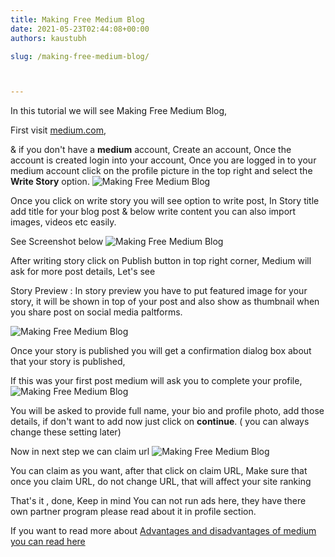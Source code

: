 ```yaml
---
title: Making Free Medium Blog
date: 2021-05-23T02:44:08+00:00
authors: kaustubh

slug: /making-free-medium-blog/



---
```

In this tutorial we will see Making Free Medium Blog,

First visit [medium.com](https://medium.com),

& if you don't have a **medium** account, Create an account, Once the account is created login into your account, Once you are logged in to your medium account click on the profile picture in the top right and select the **Write Story** option.
![Making Free Medium Blog](https://kaustubhk24.netlify.app/imgs/wp-content/uploads/2021/05/image-6-1024x375.png) 

Once you click on write story you will see option to write post, In Story title add title for your blog post & below write content you can also import images, videos etc easily.

See Screenshot below
![Making Free Medium Blog](https://kaustubhk24.netlify.app/imgs/wp-content/uploads/2021/05/image-7-1024x266.png) 

After writing story click on Publish button in top right corner, Medium will ask for more post details, Let's see

Story Preview : In story preview you have to put featured image for your story, it will be shown in top of your post and also show as thumbnail when you share post on social media paltforms.


![Making Free Medium Blog](https://kaustubhk24.netlify.app/imgs/wp-content/uploads/2021/05/image-8-1024x414.png) 

Once your story is published you will get a confirmation dialog box about that your story is published,

If this was your first post medium will ask you to complete your profile,
![Making Free Medium Blog](https://kaustubhk24.netlify.app/imgs/wp-content/uploads/2021/05/image-9-1024x629.png) 

You will be asked to provide full name, your bio and profile photo, add those details, if don't want to add now just click on **continue**. ( you can always change these setting later)

Now in next step we can claim url
![Making Free Medium Blog](https://kaustubhk24.netlify.app/imgs/wp-content/uploads/2021/05/image-10.png) 

You can claim as you want, after that click on claim URL, Make sure that once you claim URL, do not change URL, that will affect your site ranking

That's it , done, Keep in mind You can not run ads here, they have there own partner program please read about it in profile section.

If you want to read more about [Advantages and disadvantages of medium you can read here](https://blog.kaustubh.codes/how-to-make-completely-free-blog/#Medium)



